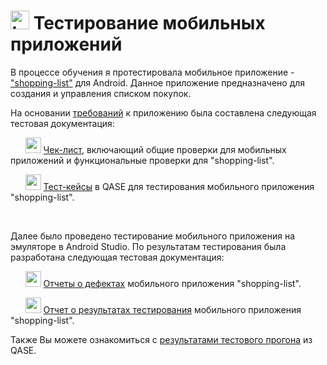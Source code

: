 # <img width="30" height="30" src="https://img.icons8.com/nolan/96/two-smartphones.png" alt="two-smartphones"/> Тестирование мобильных приложений
В процессе обучения я протестировала мобильное приложение - ["shopping-list"](https://drive.google.com/file/d/1wSz1J4Ba-VDgjv82RIk59EaQ1Ys16ph8/view) для Android. Данное приложение предназначено для создания и управления списком покупок. 

На основании [требований](https://docs.google.com/spreadsheets/d/12W26XVqyf4J1wP7WJrL5D0Z1X_f1rqz5NUK9LBK5G_E/edit?usp=sharing) к приложению была составлена следующая тестовая документация:

&nbsp;&nbsp;&nbsp;&nbsp;&nbsp;
<img width="25" height="25" src="https://img.icons8.com/nolan/96/google-docs.png" alt="google-docs"/> [Чек-лист](https://docs.google.com/spreadsheets/d/1vHqchWKhr4tKYQrMi2LwiF-eyY-csUSf1Fa-pFCiQtI/edit?usp=sharing), включающий общие проверки для мобильных приложений и функциональные проверки для "shopping-list".

&nbsp;&nbsp;&nbsp;&nbsp;&nbsp;
<img width="25" height="25" src="https://img.icons8.com/nolan/96/google-docs.png" alt="google-docs"/> [Тест-кейсы](https://github.com/NikolaevaAR/mobile/blob/main/%D0%A2%D0%B5%D1%81%D1%82-%D0%BA%D0%B5%D0%B9%D1%81%D1%8B%20%D0%B4%D0%BB%D1%8F%20%D1%82%D0%B5%D1%81%D1%82%D0%B8%D1%80%D0%BE%D0%B2%D0%B0%D0%BD%D0%B8%D1%8F%20%D0%BC%D0%BE%D0%B1%D0%B8%D0%BB%D1%8C%D0%BD%D0%BE%D0%B3%D0%BE%20%D0%BF%D1%80%D0%B8%D0%BB%D0%BE%D0%B6%D0%B5%D0%BD%D0%B8%D1%8F.pdf) в QASE для тестирования мобильного приложения "shopping-list".


&nbsp;&nbsp;&nbsp;&nbsp;&nbsp;

Далее было проведено тестирование мобильного приложения на эмуляторе в Android Studio. По результатам тестирования была разработана следующая тестовая документация:

&nbsp;&nbsp;&nbsp;&nbsp;&nbsp;
<img width="25" height="25" src="https://img.icons8.com/nolan/96/google-docs.png" alt="google-docs"/> [Отчеты о дефектах](https://docs.google.com/spreadsheets/d/1TGTP0b__2wo2kX7LrQXzb90bUtNCPbKM/edit?usp=sharing&ouid=116026841794239393224&rtpof=true&sd=true) мобильного приложения "shopping-list".

&nbsp;&nbsp;&nbsp;&nbsp;&nbsp;
<img width="25" height="25" src="https://img.icons8.com/nolan/96/google-docs.png" alt="google-docs"/> [Отчет о результатах тестирования](https://docs.google.com/spreadsheets/d/1DD-buszxh_EWaPWw1C8-uJyMS1siRA9Po_iJ0o6Fzo8/edit?usp=sharing) мобильного приложения "shopping-list".

Также Вы можете ознакомиться с [результатами тестового прогона](https://github.com/NikolaevaAR/mobile/blob/main/%D0%A0%D0%B5%D0%B7%D1%83%D0%BB%D1%8C%D1%82%D0%B0%D1%82%D1%8B%20%D1%82%D0%B5%D1%81%D1%82%D0%BE%D0%B2%D0%BE%D0%B3%D0%BE%20%D0%BF%D1%80%D0%BE%D0%B3%D0%BE%D0%BD%D0%B0%20%D0%B8%D0%B7%20QASE.pdf) из QASE.


